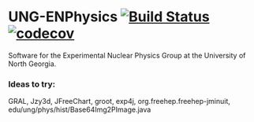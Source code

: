 # UNG-ENPhysics [![Build Status](https://travis-ci.org/naharrison/UNG-ENPhysics.svg?branch=master)](https://travis-ci.org/naharrison/UNG-ENPhysics) [![codecov](https://codecov.io/gh/naharrison/UNG-ENPhysics/branch/master/graph/badge.svg)](https://codecov.io/gh/naharrison/UNG-ENPhysics)
Software for the Experimental Nuclear Physics Group at the University of North Georgia.

### Ideas to try:
GRAL, Jzy3d, JFreeChart, groot, exp4j, org.freehep.freehep-jminuit, edu/ung/phys/hist/Base64Img2PImage.java
